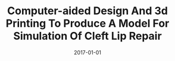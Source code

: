 ---
title: "71. Computer-aided Design And 3d Printing To Produce A Model For Simulation Of Cleft Lip Repair"
collection: publications
permalink: /publication/2017-01-01-71-Computer-aided-Design-And-3d-Printing-To-Produce-A-Model-For-Simulation-Of-Cleft-Lip-Repair
date: 2017-01-01
venue: '3'
citation: ' Ahmed Ali,  David Zopf,  <b>Kevin Green</b>,  Glenn Green,  Chelsea Reighard, &quot;71. Computer-aided Design And 3d Printing To Produce A Model For Simulation Of Cleft Lip Repair.&quot; 3, 2017.'
publication_type: 'inproceedings'
bib_file_name: '2017-01-01-71-Computer-aided-Design-And-3d-Printing-To-Produce-A-Model-For-Simulation-Of-Cleft-Lip-Repair.bib'
---